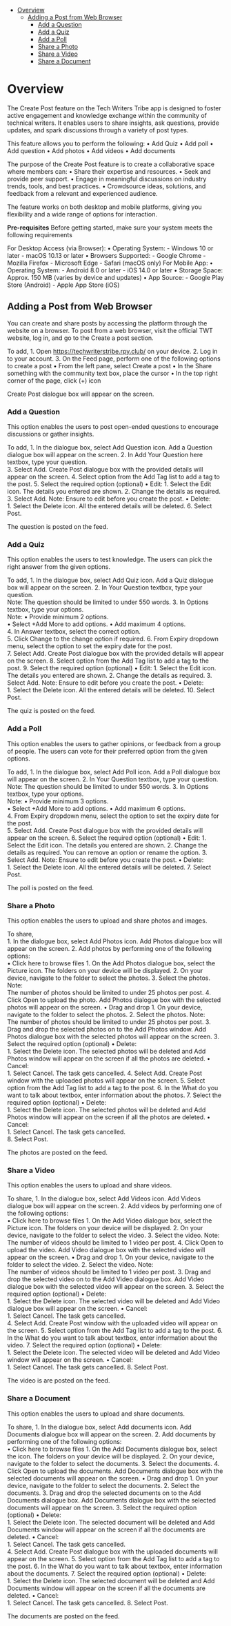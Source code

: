 
- [Overview](#overview)
  - [Adding a Post from Web Browser](#adding-a-post-from-web-browser)
    - [Add a Question](#add-a-question)
    - [Add a Quiz](#add-a-quiz)
    - [Add a Poll](#add-a-poll)
    - [Share a Photo](#share-a-photo)
    - [Share a Video](#share-a-video)
    - [Share a Document](#share-a-document)

# Overview
The Create Post feature on the Tech Writers Tribe app is designed to foster active engagement and knowledge exchange within the community of technical writers. It enables users to share insights, ask questions, provide updates, and spark discussions through a variety of post types.  

This feature allows you to perform the following:
    •	Add Quiz 
    •	Add poll
    •	Add question
    •	Add photos 
    •	Add videos
    •	Add documents 

The purpose of the Create Post feature is to create a collaborative space where members can:
    •	Share their expertise and resources.
    •	Seek and provide peer support.
    •	Engage in meaningful discussions on industry trends, tools, and best practices.
    •	Crowdsource ideas, solutions, and feedback from a relevant and experienced audience.

The feature works on both desktop and mobile platforms, giving you flexibility and a wide range of options for interaction.

**Pre-requisites**
Before getting started, make sure your system meets the following requirements 

For Desktop Access (via Browser):
    •	Operating System: 
        - Windows 10 or later
        - macOS 10.13 or later
    •	Browsers Supported:
        - Google Chrome 
        - Mozilla Firefox
        - Microsoft Edge 
        - Safari (macOS only)
For Mobile App:
    •	Operating System:
        - Android 8.0 or later
        - iOS 14.0 or later
    •	Storage Space: Approx. 150 MB (varies by device and updates)
    •	App Source:
        - Google Play Store (Android)
        - Apple App Store (iOS)

## Adding a Post from Web Browser
You can create and share posts by accessing the platform through the website on a browser.  To post from a web browser, visit the official TWT website, log in, and go to the Create a post section. 

To add, 
    1.	Open https://techwriterstribe.rpy.club/ on your device.
    2.	Log in to your account. 
    3.	On the Feed page, perform one of the following options to create a post
        •	From the left pane, select Create a post
        •	In the Share something with the community text box, place the cursor 
        •	In the top right corner of the page, click (+) icon

Create Post dialogue box will appear on the screen. 


### Add a Question
This option enables the users to post open-ended questions to encourage discussions or gather insights.

To add, 
    1.	In the dialogue box, select Add Question icon. 
        Add a Question dialogue box will appear on the screen. 
    2.	In Add Your Question here textbox, type your question.   
    3.	Select Add. 
        Create Post dialogue box with the provided details will appear on the screen. 
    4.	Select option from the Add Tag list to add a tag to the post. 
    5.	Select the required option (optional)
        •	Edit: 
            1.	Select the Edit icon.
            The details you entered are shown. 
            2.	Change the details as required.
            3.	Select Add.
            Note: Ensure to edit before you create the post. 
        •	Delete:  
            1.	Select the Delete icon.
            All the entered details will be deleted.
    6.	Select Post. 

The question is posted on the feed.

### Add a Quiz
This option enables the users to test knowledge. The users can pick the right answer from the given options.  

To add, 
    1.	In the dialogue box, select Add Quiz icon. 
        Add a Quiz dialogue box will appear on the screen. 
    2.	In Your Question textbox, type your question.  
        Note: 
        The question should be limited to under 550 words.
    3.	In Options textbox, type your options.    
        Note: 
        •	Provide minimum 2 options.  
        •	Select +Add More to add options.
        •	Add maximum 4 options.  
    4.	In Answer textbox, select the correct option.  
    5.	Click Change to the change option if required.
    6.	From Expiry dropdown menu, select the option to set the expiry date for the post.     
    7.	Select Add. 
        Create Post dialogue box with the provided details will appear on the screen. 
    8.	Select option from the Add Tag list to add a tag to the post.
    9.	Select the required option (optional)
        •	Edit: 
            1.	Select the Edit icon.
                The details you entered are shown. 
            2.	Change the details as required.
            3.	Select Add.
                Note: Ensure to edit before you create the post. 
        •	Delete:  
            1.	Select the Delete icon.
                All the entered details will be deleted.
    10.	Select Post. 

The quiz is posted on the feed. 

### Add a Poll
This option enables the users to gather opinions, or feedback from a group of people. The users can vote for their preferred option from the given options.

To add, 
    1.	In the dialogue box, select Add Poll icon. 
        Add a Poll dialogue box will appear on the screen. 
    2.	In Your Question textbox, type your question.  
        Note: 
        The question should be limited to under 550 words.
    3.	In Options textbox, type your options.    
        Note: 
            •	Provide minimum 3 options.  
            •	Select +Add More to add options.
            •	Add maximum 6 options.  
    4.	From Expiry dropdown menu, select the option to set the expiry date for the post.     
    5.	Select Add. 
        Create Post dialogue box with the provided details will appear on the screen. 
    6.	Select the required option (optional)
        •	Edit: 
            1.	Select the Edit icon.
                The details you entered are shown. 
            2.	Change the details as required. You can remove an option or rename the option.
            3.	Select Add.
                Note: Ensure to edit before you create the post. 
        •	Delete:  
            1.	Select the Delete icon.
                All the entered details will be deleted.
    7.	Select Post. 

The poll is posted on the feed. 

### Share a Photo 
This option enables the users to upload and share photos and images.

To share,  
    1.	In the dialogue box, select Add Photos icon. 
        Add Photos dialogue box will appear on the screen. 
    2.	Add photos by performing one of the following options:  
        •	Click here to browse files 
            1.	On the Add Photos dialogue box, select the Picture icon.
                The folders on your device will be displayed.
            2.	On your device, navigate to the folder to select the photos.
            3.	Select the photos.
                Note:  
                The number of photos should be limited to under 25 photos per post.
            4.	Click Open to upload the photo. 
                Add Photos dialogue box with the selected photos will appear on the screen. 
        •	Drag and drop
            1. On your device, navigate to the folder to select the photos.
            2. Select the photos.
                Note:  
                The number of photos should be limited to under 25 photos per post.
            3. Drag and drop the selected photos on to the Add Photos window. 
                Add Photos dialogue box with the selected photos will appear on the screen. 
    3. 	Select the required option (optional)
        •	Delete:  
            1.	Select the Delete icon.
                The selected photos will be deleted and Add Photos window will appear on the screen if all the photos are deleted.
        •	Cancel:  
            1.	Select Cancel.
                The task gets cancelled. 
    4. 	Select Add.
        Create Post window with the uploaded photos will appear on the screen. 
    5. 	Select option from the Add Tag list to add a tag to the post. 
    6.  In the What do you want to talk about textbox, enter information about the photos.
    7. 	Select the required option (optional)
        •	Delete:  
            1.	Select the Delete icon.
                The selected photos will be deleted and Add Photos window will appear on the screen if all the photos are deleted.
        •	Cancel:  
            1. 	Select Cancel.
                The task gets cancelled.  
    8. 	Select Post. 

The photos are posted on the feed.

### Share a Video 
This option enables the users to upload and share videos.

To share,
    1.	In the dialogue box, select Add Videos icon. 
        Add Videos dialogue box will appear on the screen. 
    2.	Add videos by performing one of the following options:  
        •	Click here to browse files 
            1.	On the Add Video dialogue box, select the Picture icon.
                The folders on your device will be displayed.
            2.	On your device, navigate to the folder to select the video.
            3.	Select the video.
                Note:  
                The number of videos should be limited to 1 video per post.
            4.	Click Open to upload the video. 
                Add Video dialogue box with the selected video will appear on the screen. 
        •	Drag and drop
            1. On your device, navigate to the folder to select the video.
            2. Select the video.
                Note:  
                The number of videos should be limited to 1 video per post.
            3. Drag and drop the selected video on to the Add Video dialogue box. 
                Add Video dialogue box with the selected video will appear on the screen. 
    3. Select the required option (optional)
        •	Delete:  
            1. Select the Delete icon.
                The selected video will be deleted and Add Video dialogue box will appear on the screen.
        •	Cancel:  
            1. Select Cancel.
                The task gets cancelled.  
    4. 	Select Add.
        Create Post window with the uploaded video will appear on the screen. 
    5. 	Select option from the Add Tag list to add a tag to the post. 
    6.  In the What do you want to talk about textbox, enter information about the video.
    7. 	Select the required option (optional)
        •	Delete:  
            1. Select the Delete icon.
                The selected video will be deleted and Add Video window will appear on the screen.
        •	Cancel:  
            1. Select Cancel.
                The task gets cancelled. 
    8. 	Select Post. 

The video is are posted on the feed.

### Share a Document 
This option enables the users to upload and share documents.

To share,
    1.	In the dialogue box, select Add documents icon. 
        Add Documents dialogue box will appear on the screen. 
    2.	Add documents by performing one of the following options:  
        •	Click here to browse files 
            1.	On the Add Documents dialogue box, select the icon.
                The folders on your device will be displayed.
            2.	On your device, navigate to the folder to select the documents.
            3.	Select the documents.
            4.	Click Open to upload the documents. 
                Add Documents dialogue box with the selected documents will appear on the screen. 
        •	Drag and drop
            1. On your device, navigate to the folder to select the documents.
            2. Select the documents.
            3. Drag and drop the selected documents on to the Add Documents dialogue box. 
                Add Documents dialogue box with the selected documents will appear on the screen. 
    3. 	Select the required option (optional)
        •	Delete:  
            1. Select the Delete icon.
                The selected document will be deleted and Add Documents window will appear on the screen if all the documents are deleted.
        •	Cancel:  
            1. Select Cancel.
                The task gets cancelled.  
    4. 	Select Add.
        Create Post dialogue box with the uploaded documents will appear on the screen. 
    5. 	Select option from the Add Tag list to add a tag to the post. 
    6.  In the What do you want to talk about textbox, enter information about the documents.
    7. 	Select the required option (optional)
        •	Delete:  
            1. Select the Delete icon.
                The selected document will be deleted and Add Documents window will appear on the screen if all the documents are deleted.
        •	Cancel:  
            1. Select Cancel.
                The task gets cancelled. 
    8. 	Select Post. 

The documents are posted on the feed.
